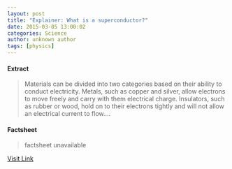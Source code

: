 ```yaml
---
layout: post
title: "Explainer: What is a superconductor?"
date: 2015-03-05 13:00:02
categories: Science
author: unknown author
tags: [physics]
---
```



#### Extract
>Materials can be divided into two categories based on their ability to conduct electricity. Metals, such as copper and silver, allow electrons to move freely and carry with them electrical charge. Insulators, such as rubber or wood, hold on to their electrons tightly and will not allow an electrical current to flow....

#### Factsheet
>factsheet unavailable

[Visit Link](http://phys.org/news344762855.html)


